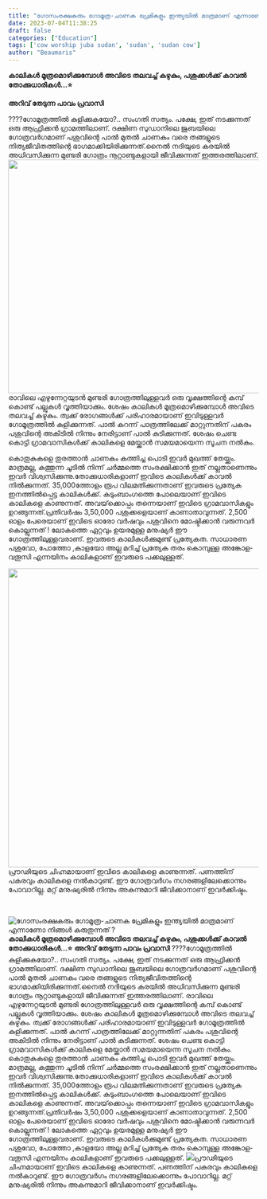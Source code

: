 ```yaml
---
title: "ഗോസംരക്ഷകരും ഗോമൂത്ര-ചാണക പ്രേമികളും ഇന്ത്യയിൽ മാത്രമാണ് എന്നാണോ നിങ്ങൾ കരുതുന്നത് ?"
date: 2023-07-04T11:38:25
draft: false
categories: ["Education"]
tags: ['cow worship juba sudan', 'sudan', 'sudan cow']
author: "Beaumaris"
---
```


<strong>കാലികൾ മൂത്രമൊഴിക്കുമ്പോൾ അവിടെ തലവച്ച് കഴുകും, പശുക്കൾക്ക് കാവൽ തോക്കുധാരികൾ...⭐</strong>

<strong>അറിവ് തേടുന്ന പാവം പ്രവാസി</strong>

????ഗോമൂത്രത്തിൽ കുളിക്കുകയോ?.. സംഗതി സത്യം. പക്ഷേ, ഇത് നടക്കുന്നത് ഒരു ആഫ്രിക്കൻ ഗ്രാമത്തിലാണ്. ദക്ഷിണ സുഡാനിലെ ജുബയിലെ ഗോത്രവർഗമാണ് പശുവിന്റെ പാൽ മുതൽ ചാണകം വരെ തങ്ങളുടെ നിത്യജീവിതത്തിന്റെ ഭാഗമാക്കിയിരിക്കുന്നത്.നൈൽ നദിയുടെ കരയിൽ അധിവസിക്കുന്ന മുണ്ടരി ഗോത്രം നൂറ്റാണ്ടുകളായി ജീവിക്കുന്നത് ഇത്തരത്തിലാണ്. <a href="https://cdn.boolokam.com/articles/2023/07/t33334444.webp"><img class="wp-image-402030 aligncenter" src="https://cdn.boolokam.com/articles/2023/07/t33334444.webp" alt="" width="782" height="469" /></a>രാവിലെ എഴുന്നേറ്റയുടൻ മുണ്ടരി ഗോത്രത്തിലുള്ളവർ ഒരു വൃക്ഷത്തിന്റെ കമ്പ് കൊണ്ട് പല്ലുകൾ വൃത്തിയാക്കും. ശേഷം കാലികൾ മൂത്രമൊഴിക്കുമ്പോൾ അവിടെ തലവച്ച് കഴുകും. ത്വക്ക് രോഗങ്ങൾക്ക് പരിഹാരമായാണ് ഇവിടുള്ളവർ ഗോമൂത്രത്തിൽ കുളിക്കുന്നത്. പാൽ കറന്ന് പാത്രത്തിലേക്ക് മാറ്റുന്നതിന് പകരം പശുവിന്റെ അകിടിൽ നിന്നും നേരിട്ടാണ് പാൽ കുടിക്കുന്നത്. ശേഷം ചെണ്ട കൊട്ടി ഗ്രാമവാസികൾക്ക് കാലികളെ മേയ്ക്കാൻ സമയമായെന്ന സൂചന നൽകും.

കൊതുകുകളെ തുരത്താൻ ചാണകം കത്തിച്ച പൊടി ഇവർ മുഖത്ത് തേയ്ക്കും. മാത്രമല്ല, കത്തുന്ന ചൂടിൽ നിന്ന് ചർമ്മത്തെ സംരക്ഷിക്കാൻ ഇത് നല്ലതാണെന്നും ഇവർ വിശ്വസിക്കുന്നു.തോക്കുധാരികളാണ് ഇവിടെ കാലികൾക്ക് കാവൽ നിൽക്കുന്നത്. 35,000ത്തോളം രൂപ വിലമതിക്കുന്നതാണ് ഇവരുടെ പ്രത്യേക ഇനത്തിൽപ്പെട്ട കാലികൾക്ക്. കുടുംബാംഗത്തെ പോലെയാണ് ഇവിടെ കാലികളെ കാണുന്നത്. അവയ്‌ക്കൊപ്പം തന്നെയാണ് ഇവിടെ ഗ്രാമവാസികളും ഉറങ്ങുന്നത്.പ്രതിവർഷം 3,50,000 പശുക്കളെയാണ് കാണാതാവുന്നത്. 2,500 ഓളം പേരെയാണ് ഇവിടെ ഓരോ വർഷവും പശുവിനെ മോഷ്ടിക്കാൻ വരുന്നവർ കൊല്ലുന്നത് ! ലോകത്തെ ഏറ്റവും ഉയരമുള്ള മനുഷ്യർ ഈ ഗോത്രത്തിലുള്ളവരാണ്. ഇവരുടെ കാലികൾക്കുമുണ്ട് പ്രത്യേകത. സാധാരണ പശുവോ, പോത്തോ ,കാളയോ അല്ല മറിച്ച് പ്രത്യേക തരം കൊമ്പുള്ള അങ്കോള-വതൂസി എന്നയിനം കാലികളാണ് ഇവരുടെ പക്കലുള്ളത്.

<a href="https://cdn.boolokam.com/articles/2023/07/e1112.jpg"><img class="size-large wp-image-402031 aligncenter" src="https://cdn.boolokam.com/articles/2023/07/e1112-1024x768.jpg" alt="" width="800" height="600" /></a>പ്രൗഢിയുടെ ചിഹ്നമായാണ് ഇവിടെ കാലികളെ കാണുന്നത്. പണത്തിന് പകരവും കാലികളെ നൽകാറുണ്ട്. ഈ ഗോത്രവർഗം നഗരങ്ങളിലേക്കൊന്നും പോവാറില്ല. മറ്റ് മനുഷ്യരിൽ നിന്നും അകന്നുമാറി ജീവിക്കാനാണ് ഇവർക്കിഷ്ടം.

&nbsp;


![ഗോസംരക്ഷകരും ഗോമൂത്ര-ചാണക പ്രേമികളും ഇന്ത്യയിൽ മാത്രമാണ് എന്നാണോ നിങ്ങൾ കരുതുന്നത് ?](https://cdn.boolokam.com/articles/2023/07/t33334444.webp)**കാലികൾ മൂത്രമൊഴിക്കുമ്പോൾ അവിടെ തലവച്ച് കഴുകും, പശുക്കൾക്ക് കാവൽ തോക്കുധാരികൾ...⭐** **അറിവ് തേടുന്ന പാവം പ്രവാസി** ????ഗോമൂത്രത്തിൽ കുളിക്കുകയോ?.. സംഗതി സത്യം. പക്ഷേ, ഇത് നടക്കുന്നത് ഒരു ആഫ്രിക്കൻ ഗ്രാമത്തിലാണ്. ദക്ഷിണ സുഡാനിലെ ജുബയിലെ ഗോത്രവർഗമാണ് പശുവിന്റെ പാൽ മുതൽ ചാണകം വരെ തങ്ങളുടെ നിത്യജീവിതത്തിന്റെ ഭാഗമാക്കിയിരിക്കുന്നത്.നൈൽ നദിയുടെ കരയിൽ അധിവസിക്കുന്ന മുണ്ടരി ഗോത്രം നൂറ്റാണ്ടുകളായി ജീവിക്കുന്നത് ഇത്തരത്തിലാണ്. [](https://cdn.boolokam.com/articles/2023/07/t33334444.webp)രാവിലെ എഴുന്നേറ്റയുടൻ മുണ്ടരി ഗോത്രത്തിലുള്ളവർ ഒരു വൃക്ഷത്തിന്റെ കമ്പ് കൊണ്ട് പല്ലുകൾ വൃത്തിയാക്കും. ശേഷം കാലികൾ മൂത്രമൊഴിക്കുമ്പോൾ അവിടെ തലവച്ച് കഴുകും. ത്വക്ക് രോഗങ്ങൾക്ക് പരിഹാരമായാണ് ഇവിടുള്ളവർ ഗോമൂത്രത്തിൽ കുളിക്കുന്നത്. പാൽ കറന്ന് പാത്രത്തിലേക്ക് മാറ്റുന്നതിന് പകരം പശുവിന്റെ അകിടിൽ നിന്നും നേരിട്ടാണ് പാൽ കുടിക്കുന്നത്. ശേഷം ചെണ്ട കൊട്ടി ഗ്രാമവാസികൾക്ക് കാലികളെ മേയ്ക്കാൻ സമയമായെന്ന സൂചന നൽകും. കൊതുകുകളെ തുരത്താൻ ചാണകം കത്തിച്ച പൊടി ഇവർ മുഖത്ത് തേയ്ക്കും. മാത്രമല്ല, കത്തുന്ന ചൂടിൽ നിന്ന് ചർമ്മത്തെ സംരക്ഷിക്കാൻ ഇത് നല്ലതാണെന്നും ഇവർ വിശ്വസിക്കുന്നു.തോക്കുധാരികളാണ് ഇവിടെ കാലികൾക്ക് കാവൽ നിൽക്കുന്നത്. 35,000ത്തോളം രൂപ വിലമതിക്കുന്നതാണ് ഇവരുടെ പ്രത്യേക ഇനത്തിൽപ്പെട്ട കാലികൾക്ക്. കുടുംബാംഗത്തെ പോലെയാണ് ഇവിടെ കാലികളെ കാണുന്നത്. അവയ്‌ക്കൊപ്പം തന്നെയാണ് ഇവിടെ ഗ്രാമവാസികളും ഉറങ്ങുന്നത്.പ്രതിവർഷം 3,50,000 പശുക്കളെയാണ് കാണാതാവുന്നത്. 2,500 ഓളം പേരെയാണ് ഇവിടെ ഓരോ വർഷവും പശുവിനെ മോഷ്ടിക്കാൻ വരുന്നവർ കൊല്ലുന്നത് ! ലോകത്തെ ഏറ്റവും ഉയരമുള്ള മനുഷ്യർ ഈ ഗോത്രത്തിലുള്ളവരാണ്. ഇവരുടെ കാലികൾക്കുമുണ്ട് പ്രത്യേകത. സാധാരണ പശുവോ, പോത്തോ ,കാളയോ അല്ല മറിച്ച് പ്രത്യേക തരം കൊമ്പുള്ള അങ്കോള-വതൂസി എന്നയിനം കാലികളാണ് ഇവരുടെ പക്കലുള്ളത്. [![](https://cdn.boolokam.com/articles/2023/07/e1112-1024x768.jpg)](https://cdn.boolokam.com/articles/2023/07/e1112.jpg)പ്രൗഢിയുടെ ചിഹ്നമായാണ് ഇവിടെ കാലികളെ കാണുന്നത്. പണത്തിന് പകരവും കാലികളെ നൽകാറുണ്ട്. ഈ ഗോത്രവർഗം നഗരങ്ങളിലേക്കൊന്നും പോവാറില്ല. മറ്റ് മനുഷ്യരിൽ നിന്നും അകന്നുമാറി ജീവിക്കാനാണ് ഇവർക്കിഷ്ടം. 
